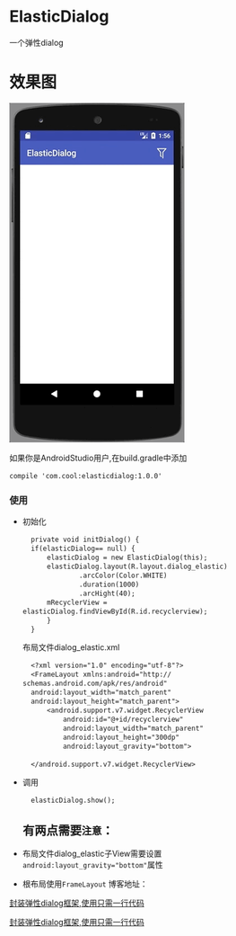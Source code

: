 # ElasticDialog
一个弹性dialog

# 效果图

![Image text](img/elastic.gif)

如果你是AndroidStudio用户,在build.gradle中添加

```
compile 'com.cool:elasticdialog:1.0.0'
```

### 使用
* 初始化

	    private void initDialog() {
        if(elasticDialog== null) {
            elasticDialog = new ElasticDialog(this);
            elasticDialog.layout(R.layout.dialog_elastic)
                    .arcColor(Color.WHITE)
                    .duration(1000)
                    .arcHight(40);
            mRecyclerView = elasticDialog.findViewById(R.id.recyclerview);
        	}
    	}

    	
    布局文件dialog_elastic.xml
   
    	<?xml version="1.0" encoding="utf-8"?>
		<FrameLayout xmlns:android="http://	schemas.android.com/apk/res/android"
    	android:layout_width="match_parent"
    	android:layout_height="match_parent">
    		<android.support.v7.widget.RecyclerView
        		android:id="@+id/recyclerview"
        		android:layout_width="match_parent"
        		android:layout_height="300dp"
        		android:layout_gravity="bottom">

    	</android.support.v7.widget.RecyclerView>
	</FrameLayout>


* 调用
 
   		elasticDialog.show();  
    
  ## 有两点需要`注意`：
* 布局文件dialog_elastic子View需要设置`android:layout_gravity="bottom"`属性
* 根布局使用`FrameLayout`
博客地址：

[封装弹性dialog框架,使用只需一行代码](http://www.jianshu.com/p/bc33a0b1ccce)

[封装弹性dialog框架,使用只需一行代码](http://blog.csdn.net/cool_fuwei/article/details/76589491)